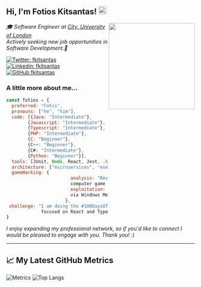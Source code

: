 <h2> Hi, I'm Fotios Kitsantas! <img src="https://em-content.zobj.net/source/animated-noto-color-emoji/356/waving-hand_1f44b.gif" width="22" /></h2>
<img align='right' src="https://seeklogo.com/images/C/city-university-of-london-logo-63A9D5FB68-seeklogo.com.png" width="230">
<p><em>🎓 Software Engineer at <a href="http://www.city.ac.uk/">City, University of London</a>
</br>Actively seeking new job opportunities in Software Development.💼</em></p>

[![Twitter: fkitsantas](https://img.shields.io/twitter/follow/fkitsantas?style=social)](https://twitter.com/fkitsantas)
[![Linkedin: fkitsantas](https://img.shields.io/badge/-fkitsantas-blue?style=flat-square&logo=Linkedin&logoColor=white&link=https://www.linkedin.com/in/fkitsantas/)](https://www.linkedin.com/in/fkitsantas/)
[![GitHub fkitsantas](https://img.shields.io/github/followers/fkitsantas?label=follow&style=social)](https://github.com/fkitsantas)


### A little more about me...  

<!--  education: {
    degrees: [{BSc: "Computing"}, {MSc: "Software Engineering"}],
    institutions: ["The University of NORTHAMPTON", "City,University of London"],
    years: ["2016 - 2019", "2022 - 2024"]
  },
  experience: [
    {company: "BEASTS UNLEASHED LTD", role: "Software Engineer", years: "2018 - 2020"},
    {company: "NIGHTMARE NETWORK LTD", role: "", years: "2020 - Present"}
  ],
  certifications: ["Certification A", "Certification B"], 
  languages: ["English", "Greek"] -->
  
```javascript
const fotios = {
  preferred: "Fotis",
  pronouns: ["he", "him"],
  code: [{Java: "Intermediate"},
        {Javascript: "Intermediate"},
        {Typescript: "Intermediate"},
        {PHP: "Intermediate"},
        {C: "Beginner"},
        {C++: "Beginner"},
        {C#: "Intermediate"},
        {Python: "Beginner"}],
  tools: [JUnit, Node, React, Jest, .Net, ASP.NET, XUnit.net, Django, Docker],
  architecture: ["microservices", "event-driven", "design system pattern"],
  gameHacking: {
                        analysis: "Reverse Engineering of
                        computer game Client applications",
                        exploitation: "Vulnerability Exploitation
                        via Windows Memory Injection"
                      },
 challenge: "I am doing the #100DaysOfCode challenge
             focused on React and TypeScript."
}
```

<p><em>I enjoy expanding my professional network, so if you'd like to connect I would be pleased to engage with you. Thank you! :)</em></p>

---

## 📈 My Latest GitHub Metrics

![Metrics](https://metrics.lecoq.io/fkitsantas?template=classic&base=header%2C%20activity%2C%20community%2C%20repositories%2C%20metadata&base.indepth=false&base.hireable=false&base.skip=false&config.timezone=Europe%2FLondon) ![Top Langs](https://github-readme-stats.vercel.app/api/top-langs/?username=fkitsantas&layout=compact&langs_count=8&bg_color=1A1B27&hide=Twig,HTML,CSS)
